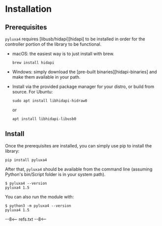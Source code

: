 # Installation

## Prerequisites

`pyluxa4` requires [libusb/hidapi][hidapi] to be installed in order for the controller portion of the library to be
functional.

- macOS: the easiest way is to just install with brew.

    ```
    brew install hidapi
    ```

- Windows: simply download the [pre-built binaries][hidapi-binaries] and make them
  available in your path.

- Install via the provided package manager for your distro, or build from source. For Ubuntu:

    ```
    sudo apt install libhidapi-hidraw0
    ```

    or

    ```
    apt install libhidapi-libusb0
    ```

## Install

Once the prerequisites are installed, you can simply use pip to install the library:

```
pip install pyluxa4
```

After that, `pyluxa4` should be available from the command line (assuming Python's bin/Script folder is in your system
path).

```
$ pyluxa4 --version
pyluxa4 1.5
```

You can also run the module with:

```
$ python3 -m pyluxa4 --version
pyluxa4 1.5
```

--8<--
refs.txt
--8<--
